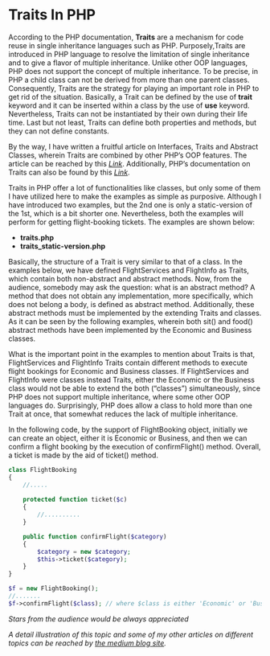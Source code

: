 <h1>
Traits In PHP
</h1>

<p>
According to the PHP documentation, <strong>Traits</strong> are a mechanism for code reuse in single inheritance languages such as PHP. Purposely,Traits are introduced in PHP language to resolve the limitation of single inheritance and to give a flavor of multiple inheritance. Unlike other OOP languages, PHP does not support the concept of multiple inheritance. To be precise, in PHP a child class can not be derived from more than one parent classes. Consequently, Traits are the strategy for playing an important role in PHP to get rid of the situation. Basically, a Trait can be defined by the use of <strong>trait</strong> keyword and it can be inserted within a class by the use of <strong>use</strong> keyword. Nevertheless, Traits can not be instantiated by their own during their life time. Last but not least, Traits can define both properties and methods, but they can not define constants.
</p>

<p>
By the way, I have written a fruitful article on Interfaces, Traits and Abstract Classes, wherein Traits are combined by other PHP’s OOP features. The article can be reached by this <a href="https://medium.com/@annuhuss/some-of-the-phps-object-model-features-interfaces-traits-and-abstract-classes-f98c4509592b/"><i>Link</i></a>. Additionally, PHP’s documentation on Traits can also be found by this <a href="https://www.php.net/manual/en/language.oop5.traits.php/"><i>Link</i></a>.
</p>
	
<p>
Traits in PHP offer a lot of functionalities like classes, but only some of them I have utilized here to make the examples as simple as purposive. Although I have introduced two examples, but the 2nd one is only a static-version of the 1st, which is a bit shorter one. Nevertheless, both the examples will perform for getting flight-booking tickets. The examples are shown below:
  
<ul>
<li><strong>traits.php</strong></li>
<li><strong>traits_static-version.php</strong></li>
</ul>
</p>

<p>
Basically, the structure of a Trait is very similar to that of a class. In the examples below, we have defined FlightServices and FlightInfo as Traits, which contain both non-abstract and abstract methods. Now, from the audience, somebody may ask the question: what is an abstract method? A method that does not obtain any implementation, more specifically, which does not belong a body, is defined as abstract method. Additionally, these abstract methods must be implemented by the extending Traits and classes. As it can be seen by the following examples, wherein both sit() and food() abstract methods have been implemented by the Economic and Business classes.
</p>

<p>
What is the important point in the examples to mention about Traits is that, FlightServices and FlightInfo Traits contain different methods to execute flight bookings for Economic and Business classes. If FlightServices and FlightInfo were classes instead Traits, either the Economic or the Business class would not be able to extend the both (“classes”) simultaneously, since PHP does not support multiple inheritance, where some other OOP languages do. Surprisingly, PHP does allow a class to hold more than one Trait at once, that somewhat reduces the lack of multiple inheritance.
</p>

<p>
In the following code, by the support of FlightBooking object, initially we can create an object, either it is Economic or Business, and then we can confirm a flight booking by the execution of confirmFlight() method. Overall, a ticket is made by the aid of ticket() method.
</p>

```php
class FlightBooking
{    
	//.....
	
	protected function ticket($c)
	{
		//..........
	}

	public function confirmFlight($category)
	{	
		$category = new $category;
		$this->ticket($category);
	}    
}

$f = new FlightBooking();
//.......
$f->confirmFlight($class); // where $class is either 'Economic' or 'Business'
```                                                    
<p></p>

<p><i>Stars from the audience would be always appreciated</i></p>

<p></p>

<p><i>
A detail illustration of this topic and some of my other articles on different topics can be reached by 
<a href="https://medium.com/@annuhuss/">the medium blog site</a>.
</i></p>
